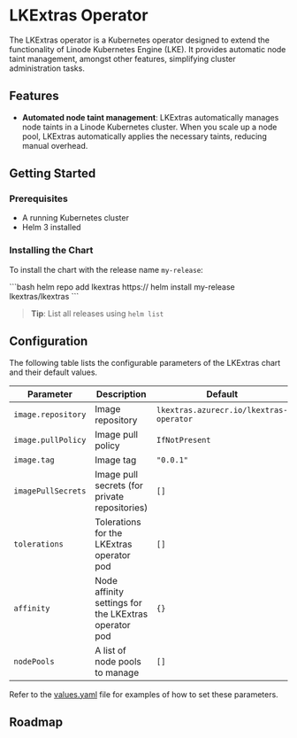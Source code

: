 # LKExtras Operator

The LKExtras operator is a Kubernetes operator designed to extend the functionality of Linode Kubernetes Engine (LKE). It provides automatic node taint management, amongst other features, simplifying cluster administration tasks.

## Features

- **Automated node taint management**: LKExtras automatically manages node taints in a Linode Kubernetes cluster. When you scale up a node pool, LKExtras automatically applies the necessary taints, reducing manual overhead.

## Getting Started

### Prerequisites

- A running Kubernetes cluster
- Helm 3 installed

### Installing the Chart

To install the chart with the release name `my-release`:

\```bash
helm repo add lkextras https://<chart-repository>
helm install my-release lkextras/lkextras
\```

> **Tip**: List all releases using `helm list`

## Configuration

The following table lists the configurable parameters of the LKExtras chart and their default values.

| Parameter | Description | Default |
|--|--|--|
| `image.repository` | Image repository | `lkextras.azurecr.io/lkextras-operator` |
| `image.pullPolicy` | Image pull policy | `IfNotPresent` |
| `image.tag` | Image tag | `"0.0.1"` |
| `imagePullSecrets` | Image pull secrets (for private repositories) | `[]` |
| `tolerations` | Tolerations for the LKExtras operator pod | `[]` |
| `affinity` | Node affinity settings for the LKExtras operator pod | `{}` |
| `nodePools` | A list of node pools to manage | `[]` |

Refer to the [values.yaml](values.yaml) file for examples of how to set these parameters.

## Roadmap
